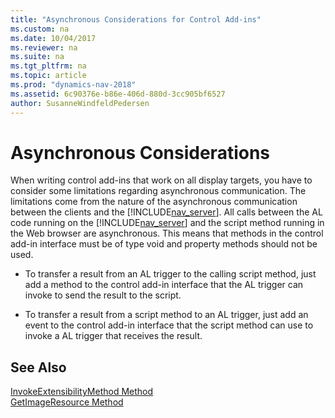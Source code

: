 ```yaml
---
title: "Asynchronous Considerations for Control Add-ins"
ms.custom: na
ms.date: 10/04/2017
ms.reviewer: na
ms.suite: na
ms.tgt_pltfrm: na
ms.topic: article
ms.prod: "dynamics-nav-2018"
ms.assetid: 6c90376e-b86e-406d-880d-3cc905bf6527
author: SusanneWindfeldPedersen
---
```


# Asynchronous Considerations
When writing control add-ins that work on all display targets, you have to consider some limitations regarding asynchronous communication. The limitations come from the nature of the asynchronous communication between the clients and the [!INCLUDE[nav_server](includes/nav_server_md.md)]. All calls between the AL code running on the [!INCLUDE[nav_server](includes/nav_server_md.md)] and the script method running in the Web browser are asynchronous. This means that methods in the control add-in interface must be of type void and property methods should not be used.  
  
+ To transfer a result from an AL trigger to the calling script method, just add a method to the control add-in interface that the AL trigger can invoke to send the result to the script.  
  
+ To transfer a result from a script method to an AL trigger, just add an event to the control add-in interface that the script method can use to invoke a AL trigger that receives the result.  
  
## See Also  
[InvokeExtensibilityMethod Method](methods/devenv-invokeextensibility-method.md)   
[GetImageResource Method](methods/devenv-getimageresource-method.md)